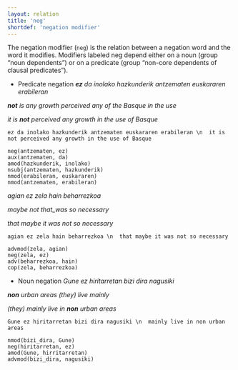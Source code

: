 ```yaml
---
layout: relation
title: 'neg'
shortdef: 'negation modifier'
---
```


The negation modifier (`neg`) is the relation between a negation word and the word it modifies. Modifiers labeled neg depend either on a noun (group “noun dependents”) or on a predicate (group “non-core dependents of clausal predicates”).

* Predicate negation
***ez** da inolako hazkunderik antzematen euskararen erabileran*

***not** is       any   growth       perceived any of the Basque in the use* 

*it is **not** perceived any growth in the use of Basque*

~~~ sdparse
ez da inolako hazkunderik antzematen euskararen erabileran \n  it is not perceived any growth in the use of Basque

neg(antzematen, ez)
aux(antzematen, da)
amod(hazkunderik, inolako)
nsubj(antzematen, hazkunderik)
nmod(erabileran, euskararen)
nmod(antzematen, erabileran)
~~~

*agian *ez* zela hain beharrezkoa*

*maybe *not* that_was so necessary*

*that maybe it was *not* so necessary*

~~~ sdparse
agian ez zela hain beharrezkoa \n  that maybe it was not so necessary

advmod(zela, agian)
neg(zela, ez)
adv(beharrezkoa, hain)
cop(zela, beharrezkoa)
~~~


* Noun negation
*Gune *ez* hiritarretan bizi dira nagusiki*

***non** urban areas (they) live mainly*

*(they) mainly live in **non** urban areas*

~~~ sdparse
Gune ez hiritarretan bizi dira nagusiki \n  mainly live in non urban areas

nmod(bizi_dira, Gune)
neg(hiritarretan, ez)
amod(Gune, hirritarretan)
advmod(bizi_dira, nagusiki)
~~~

